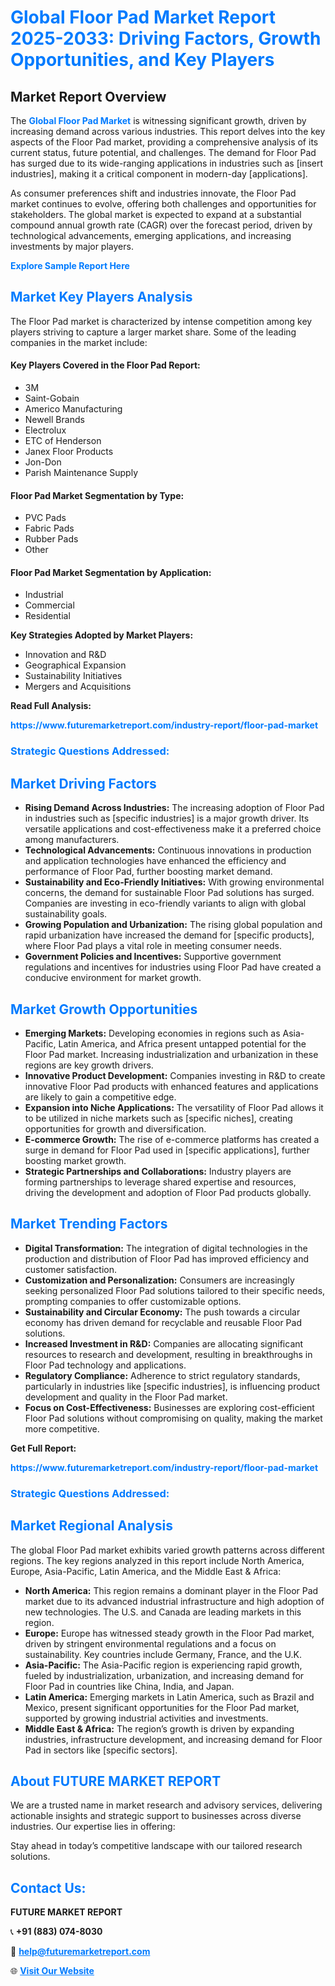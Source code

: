 <h1 style="color: #007BFF;">Global Floor Pad Market Report 2025-2033: Driving Factors, Growth Opportunities, and Key Players</h1>

<section id="overview">
<h2>Market Report Overview</h2>
<p>The <a href="https://www.futuremarketreport.com/industry-report/floor-pad-market" style="color: #007BFF; text-decoration: none;"><strong>Global Floor Pad Market</strong></a> is witnessing significant growth, driven by increasing demand across various industries. This report delves into the key aspects of the Floor Pad market, providing a comprehensive analysis of its current status, future potential, and challenges. The demand for Floor Pad has surged due to its wide-ranging applications in industries such as [insert industries], making it a critical component in modern-day [applications].</p>
<p>As consumer preferences shift and industries innovate, the Floor Pad market continues to evolve, offering both challenges and opportunities for stakeholders. The global market is expected to expand at a substantial compound annual growth rate (CAGR) over the forecast period, driven by technological advancements, emerging applications, and increasing investments by major players.</p>
</section>

<section id="overview">
<p><a href="https://www.futuremarketreport.com/request-sample/reportId=51503" style="color: #007BFF; text-decoration: none;"><strong>Explore Sample Report Here</strong></a></p>
</section>

<section id="key-players">
<h2 style="color: #007BFF;">Market Key Players Analysis</h2>
<p>The Floor Pad market is characterized by intense competition among key players striving to capture a larger market share. Some of the leading companies in the market include:</p>
<h4>Key Players Covered in the Floor Pad Report:</h4>
<ul><li>3M</li><li>Saint-Gobain</li><li>Americo Manufacturing</li><li>Newell Brands</li><li>Electrolux</li><li>ETC of Henderson</li><li>Janex Floor Products</li><li>Jon-Don</li><li>Parish Maintenance Supply</li></ul>
<h4>Floor Pad Market Segmentation by Type:</h4>
<ul><li>PVC Pads</li><li>Fabric Pads</li><li>Rubber Pads</li><li>Other</li></ul>

<h4>Floor Pad Market Segmentation by Application:</h4>
<ul><li>Industrial</li><li>Commercial</li><li>Residential</li></ul>
<p><strong>Key Strategies Adopted by Market Players:</strong></p>
<ul>
<li>Innovation and R&D</li>
<li>Geographical Expansion</li>
<li>Sustainability Initiatives</li>
<li>Mergers and Acquisitions</li>
</ul>
</section>

<section>
<p><strong>Read Full Analysis: </strong></p><a href="https://www.futuremarketreport.com/industry-report/floor-pad-market" style="color: #007BFF; text-decoration: none;"><strong>https://www.futuremarketreport.com/industry-report/floor-pad-market</strong></a>
<h3 style="color: #007BFF;">Strategic Questions Addressed:</h3>
</section>

<section id="driving-factors">
<h2 style="color: #007BFF;">Market Driving Factors</h2>
<ul>
<li><strong>Rising Demand Across Industries:</strong> The increasing adoption of Floor Pad in industries such as [specific industries] is a major growth driver. Its versatile applications and cost-effectiveness make it a preferred choice among manufacturers.</li>
<li><strong>Technological Advancements:</strong> Continuous innovations in production and application technologies have enhanced the efficiency and performance of Floor Pad, further boosting market demand.</li>
<li><strong>Sustainability and Eco-Friendly Initiatives:</strong> With growing environmental concerns, the demand for sustainable Floor Pad solutions has surged. Companies are investing in eco-friendly variants to align with global sustainability goals.</li>
<li><strong>Growing Population and Urbanization:</strong> The rising global population and rapid urbanization have increased the demand for [specific products], where Floor Pad plays a vital role in meeting consumer needs.</li>
<li><strong>Government Policies and Incentives:</strong> Supportive government regulations and incentives for industries using Floor Pad have created a conducive environment for market growth.</li>
</ul>
</section>

<section id="growth-opportunities">
<h2 style="color: #007BFF;">Market Growth Opportunities</h2>
<ul>
<li><strong>Emerging Markets:</strong> Developing economies in regions such as Asia-Pacific, Latin America, and Africa present untapped potential for the Floor Pad market. Increasing industrialization and urbanization in these regions are key growth drivers.</li>
<li><strong>Innovative Product Development:</strong> Companies investing in R&D to create innovative Floor Pad products with enhanced features and applications are likely to gain a competitive edge.</li>
<li><strong>Expansion into Niche Applications:</strong> The versatility of Floor Pad allows it to be utilized in niche markets such as [specific niches], creating opportunities for growth and diversification.</li>
<li><strong>E-commerce Growth:</strong> The rise of e-commerce platforms has created a surge in demand for Floor Pad used in [specific applications], further boosting market growth.</li>
<li><strong>Strategic Partnerships and Collaborations:</strong> Industry players are forming partnerships to leverage shared expertise and resources, driving the development and adoption of Floor Pad products globally.</li>
</ul>
</section>

<section id="trending-factors">
<h2 style="color: #007BFF;">Market Trending Factors</h2>
<ul>
<li><strong>Digital Transformation:</strong> The integration of digital technologies in the production and distribution of Floor Pad has improved efficiency and customer satisfaction.</li>
<li><strong>Customization and Personalization:</strong> Consumers are increasingly seeking personalized Floor Pad solutions tailored to their specific needs, prompting companies to offer customizable options.</li>
<li><strong>Sustainability and Circular Economy:</strong> The push towards a circular economy has driven demand for recyclable and reusable Floor Pad solutions.</li>
<li><strong>Increased Investment in R&D:</strong> Companies are allocating significant resources to research and development, resulting in breakthroughs in Floor Pad technology and applications.</li>
<li><strong>Regulatory Compliance:</strong> Adherence to strict regulatory standards, particularly in industries like [specific industries], is influencing product development and quality in the Floor Pad market.</li>
<li><strong>Focus on Cost-Effectiveness:</strong> Businesses are exploring cost-efficient Floor Pad solutions without compromising on quality, making the market more competitive.</li>
</ul>
</section>

<section>
<p><strong>Get Full Report: </strong></p><a href="https://www.futuremarketreport.com/industry-report/floor-pad-market" style="color: #007BFF; text-decoration: none;"><strong>https://www.futuremarketreport.com/industry-report/floor-pad-market</strong></a>
<h3 style="color: #007BFF;">Strategic Questions Addressed:</h3>
</section>


<section id="regional-analysis">
<h2 style="color: #007BFF;">Market Regional Analysis</h2>
<p>The global Floor Pad market exhibits varied growth patterns across different regions. The key regions analyzed in this report include North America, Europe, Asia-Pacific, Latin America, and the Middle East & Africa:</p>
<ul>
<li><strong>North America:</strong> This region remains a dominant player in the Floor Pad market due to its advanced industrial infrastructure and high adoption of new technologies. The U.S. and Canada are leading markets in this region.</li>
<li><strong>Europe:</strong> Europe has witnessed steady growth in the Floor Pad market, driven by stringent environmental regulations and a focus on sustainability. Key countries include Germany, France, and the U.K.</li>
<li><strong>Asia-Pacific:</strong> The Asia-Pacific region is experiencing rapid growth, fueled by industrialization, urbanization, and increasing demand for Floor Pad in countries like China, India, and Japan.</li>
<li><strong>Latin America:</strong> Emerging markets in Latin America, such as Brazil and Mexico, present significant opportunities for the Floor Pad market, supported by growing industrial activities and investments.</li>
<li><strong>Middle East & Africa:</strong> The region’s growth is driven by expanding industries, infrastructure development, and increasing demand for Floor Pad in sectors like [specific sectors].</li>
</ul>
</section>

<footer>
<h2 style="color: #007BFF;">About FUTURE MARKET REPORT</h2>
<p>We are a trusted name in market research and advisory services, delivering actionable insights and strategic support to businesses across diverse industries. Our expertise lies in offering:</p>

<p>Stay ahead in today’s competitive landscape with our tailored research solutions.</p>

<h2 style="color: #007BFF;">Contact Us:</h2>
<p><strong>FUTURE MARKET REPORT</strong></p>
<p>📞 <strong>+91 (883) 074-8030</strong></p>
<p>📧 <strong><a href="mailto:help@futuremarketreport.com" style="color: #007BFF;">help@futuremarketreport.com</a></strong></p>
<p>🌐 <strong><a href="https://www.futuremarketreport.com/" style="color: #007BFF;">Visit Our Website</a></strong></p>
</footer>